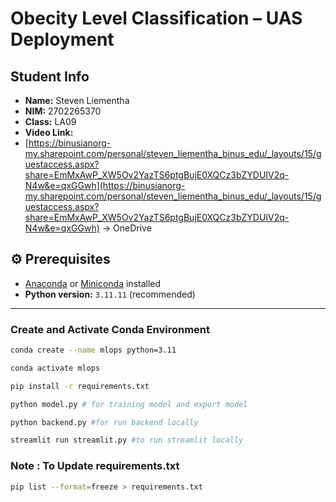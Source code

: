 
# Obecity Level Classification – UAS Deployment

## Student Info
- **Name:** Steven Liementha
- **NIM:** 2702265370
- **Class:** LA09
- **Video Link:** 
- [https://binusianorg-my.sharepoint.com/personal/steven_liementha_binus_edu/_layouts/15/guestaccess.aspx?share=EmMxAwP_XW5Ov2YazTS6ptgBujE0XQCz3bZYDUIV2q-N4w&e=qxGGwh](https://binusianorg-my.sharepoint.com/personal/steven_liementha_binus_edu/_layouts/15/guestaccess.aspx?share=EmMxAwP_XW5Ov2YazTS6ptgBujE0XQCz3bZYDUIV2q-N4w&e=qxGGwh) -> OneDrive


## ⚙️ Prerequisites
- [Anaconda](https://www.anaconda.com/products/distribution) or [Miniconda](https://docs.conda.io/en/latest/miniconda.html) installed
- **Python version:** `3.11.11` (recommended)

---

### Create and Activate Conda Environment

```bash
conda create --name mlops python=3.11

conda activate mlops

pip install -r requirements.txt

python model.py # for training model and export model

python backend.py #for run backend locally

streamlit run streamlit.py #to run streamlit locally
```

### Note : To Update requirements.txt
```sh
pip list --format=freeze > requirements.txt
```
